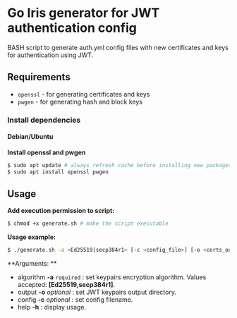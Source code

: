 # Go Iris generator for JWT authentication config

BASH script to generate auth.yml config files with new certificates and keys for authentication using JWT.

## Requirements

- `openssl` - for generating certificates and keys
- `pwgen` - for generating hash and block keys

### Install dependencies

#### Debian/Ubuntu

**Install openssl and pwgen**

````bash
$ sudo apt update # always refresh cache before installing new packages
$ sudo apt install openssl pwgen
````

## Usage

**Add execution permission to script:** 

````bash
$ chmod +x generate.sh # make the script executable
````

**Usage example:**

````bash
$ ./generate.sh -a <Ed25519|secp384r1> [-c <config_file>] [-o <certs_output>]
````

**Arguments: **

* algorithm **-a** `required` : set keypairs encryption algorithm. Values accepted: **[Ed25519,secp384r1]**.
* output    **-o** *optional* : set JWT keypairs output directory.
* config    **-c** *optional* : set config filename.
* help      **-h** : display usage.

